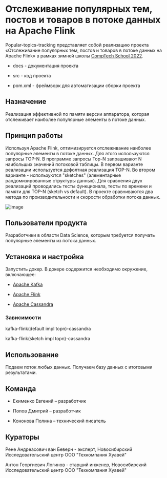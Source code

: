 # Отслеживание популярных тем, постов и товаров в потоке данных на Apache Flink

Popular-topics-tracking представляет собой реализацию проекта «Отслеживание популярных тем, постов и товаров в потоке данных на Apache Flink» в рамках зимней школы [CompTech School 2022](https://comptechschool.com/).

- docs - документация проекта

- src - код проекта

- pom.xml - фреймворк для автоматизации сборки проекта

## Назначение

Реализация эффективной по памяти версии аппаратора, которая отслеживает наиболее популярные элементы в потоке данных. 

## Принцип работы

Используя Apache Flink, оптимизируется отслеживание наиболее популярные элементы в потоке данных. Для этого используются запросы TOP-N. В программе запросы Top-N запрашивают N наибольших значений потоковой таблицы. В первом варианте реализации используется дефолтная реализация TOP-N. Во втором варианте - используются "sketches" (элементарные рандомизированные структуры данных). Для сравнения двух реализаций проводились тесты функционала, тесты  по времени и памяти для TOP-N (sketch vs default). В проекте сравниваются два метода по производительности и скорости обработки потока данных.



![image](https://user-images.githubusercontent.com/98398064/152352936-4a7a607f-df7f-463e-bde0-13e51bc0ece7.png)

## Пользователи продукта

Разработчики в области Data Science, которым требуется получать популярные элементы из потока данных.

## Установка и настройка

Запустить докер. В докере содержится необходимо окружение, включающее:

- [Apache Kafka](https://kafka.apache.org/)

- [Apache Flink](https://flink.apache.org/)

- [Apache Cassandra](https://cassandra.apache.org/)

### Зависимости

kafka-flink(default impl topn)-cassandra

kafka-flink(sketch impl topn)-cassandra

## Использование

Подаем поток любых данных. Получаем базу данных с итоговыми результатами.

## Команда

- Екименко Евгений – разработчик

- Попов Дмитрий – разработчик

- Кононова Полина – технический писатель

## Кураторы

Рене Андреасович ван Беверн - эксперт, Новосибирский Исследовательский центр ООО "Техкомпания Хуавей"

Антон Георгиевич Логинов - старший инженер, Новосибирский Исследовательский центр ООО "Техкомпания Хуавей"




